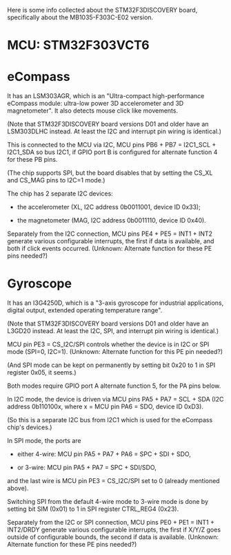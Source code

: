 Here is some info collected about the STM32F3DISCOVERY board,
specifically about the MB1035-F303C-E02 version.

# MCU: STM32F303VCT6

# eCompass

It has an LSM303AGR, which is an
"Ultra-compact high-performance eCompass module:
ultra-low power 3D accelerometer and 3D magnetometer".
It also detects mouse click like movements.

(Note that STM32F3DISCOVERY board versions D01 and older
have an LSM303DLHC instead.
At least the I2C and interrupt pin wiring is identical.)

This is connected to the MCU via I2C,
MCU pins PB6 + PB7 = I2C1\_SCL + I2C1\_SDA so bus I2C1,
if GPIO port B is configured for alternate function 4 for these PB pins.

(The chip supports SPI, but the board disables that
by setting the CS\_XL and CS\_MAG pins to I2C=1 mode.)

The chip has 2 separate I2C devices:

- the accelerometer (XL, I2C address 0b0011001, device ID 0x33);

- the magnetometer (MAG, I2C address 0b0011110, device ID 0x40).

Separately from the I2C connection,
MCU pins PE4 + PE5 = INT1 + INT2 generate various configurable interrupts,
the first if data is available,
and both if click events occurred.
(Unknown: Alternate function for these PE pins needed?)

# Gyroscope

It has an I3G4250D, which is a
"3-axis gyroscope for industrial applications, digital output,
extended operating temperature range".

(Note that STM32F3DISCOVERY board versions D01 and older
have an L3GD20 instead.
At least the I2C, SPI, and interrupt pin wiring is identical.)

MCU pin PE3 = CS\_I2C/SPI controls whether
the device is in I2C or SPI mode (SPI=0, I2C=1).
(Unknown: Alternate function for this PE pin needed?)

(And SPI mode can be kept on permanently by
setting bit 0x20 to 1 in SPI register 0x05, it seems.)

Both modes require GPIO port A alternate function 5, for the PA pins below.

In I2C mode, the device is driven via MCU pins PA5 + PA7 = SCL + SDA
(I2C address 0b110100x, where x = MCU pin PA6 = SDO, device ID 0xD3).

(So this is a separate I2C bus from I2C1
which is used for the eCompass chip's devices.)

In SPI mode, the ports are

- either 4-wire: MCU pin PA5 + PA7 + PA6 = SPC + SDI + SDO,

- or 3-wire: MCU pin PA5 + PA7 = SPC + SDI/SDO,

and the last wire is MCU pin PE3 = CS\_I2C/SPI set to 0
(already mentioned above).

Switching SPI from the default 4-wire mode to 3-wire mode is done by
setting bit SIM (0x01) to 1 in SPI register CTRL\_REG4 (0x23).

Separately from the I2C or SPI connection,
MCU pins PE0 + PE1 = INT1 + INT2/DRDY generate various configurable interrupts,
the first if X/Y/Z goes outside of configurable bounds,
the second if data is available.
(Unknown: Alternate function for these PE pins needed?)
